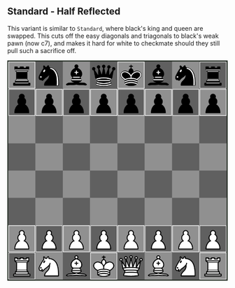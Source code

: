 ## Standard - Half Reflected

This variant is similar to `Standard`, where black's king and queen are swapped.
This cuts off the easy diagonals and triagonals to black's weak pawn (now c7), and makes it hard for white to checkmate should they still pull such a sacrifice off.

![Preview](./preview.png)
